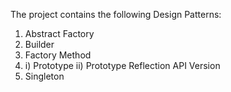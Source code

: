 The project contains the following Design Patterns:
1. Abstract Factory
2. Builder
3. Factory Method
4. i) Prototype ii) Prototype Reflection API Version
5. Singleton
